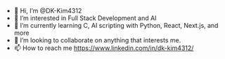 - 👋 Hi, I’m @DK-Kim4312
- 👀 I’m interested in Full Stack Development and AI
- 🌱 I’m currently learning C, AI scripting with Python, React, Next.js, and more
- 💞️ I’m looking to collaborate on anything that interests me.
- 📫 How to reach me https://www.linkedin.com/in/dk-kim4312/
